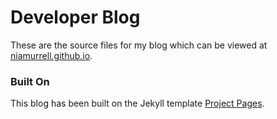 # Developer Blog

These are the source files for my blog which can be viewed at [niamurrell.github.io](https://niamurrell.github.io/).

### Built On

This blog has been built on the Jekyll template [Project Pages](https://github.com/projectpages/project-pages/wiki/).

